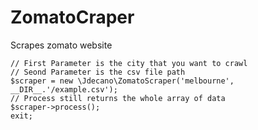 # ZomatoCraper
Scrapes zomato website

```
// First Parameter is the city that you want to crawl 
// Seond Parameter is the csv file path
$scraper = new \Jdecano\ZomatoScraper('melbourne', __DIR__.'/example.csv');
// Process still returns the whole array of data
$scraper->process();
exit;
```
